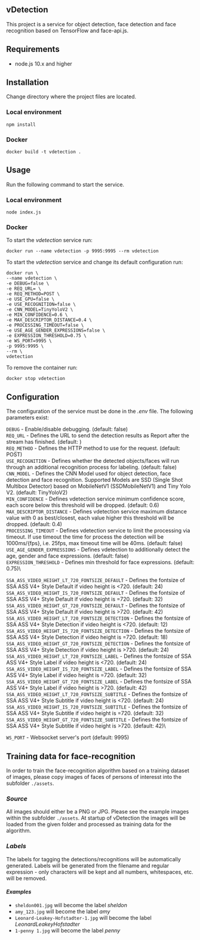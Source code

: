 ## vDetection
This project is a service for object detection, face detection and face recognition based on TensorFlow and face-api.js.

## Requirements
- node.js 10.x and higher

## Installation
Change directory where the project files are located.
### Local environment
```
npm install
```
### Docker
```
docker build -t vdetection .
```
## Usage
Run the following command to start the service.
### Local environment
```
node index.js
```
### Docker
To start the *vdetection* service run:
```
docker run --name vdetection -p 9995:9995 --rm vdetection
```
To start the *vdetection* service and change its default configuration run:
```
docker run \
--name vdetection \
-e DEBUG=false \
-e REQ_URL= \
-e REQ_METHOD=POST \
-e USE_GPU=false \
-e USE_RECOGNITION=false \
-e CNN_MODEL=TinyYoloV2 \
-e MIN_CONFIDENCE=0.6 \
-e MAX_DESCRIPTOR_DISTANCE=0.4 \
-e PROCESSING_TIMEOUT=false \
-e USE_AGE_GENDER_EXPRESSIONS=false \
-e EXPRESSION_THRESHOLD=0.75 \
-e WS_PORT=9995 \
-p 9995:9995 \
--rm \
vdetection
```
To remove the container run:
```
docker stop vdetection
```
## Configuration
The configuration of the service must be done in the *.env* file. The following parameters exist:

`DEBUG` - Enable/disable debugging. (default: false)\
`REQ_URL` - Defines the URL to send the detection results as Report after the stream has finished. (default: )\
`REQ_METHOD` - Defines the HTTP method to use for the request. (default: POST)\
`USE_RECOGNITION` - Defines whether the detected objects/faces will run through an additional recognition process for labeling. (default: false)\
`CNN_MODEL` - Defines the CNN Model used for object detection, face detection and face recognition. Supported Models are SSD (Single Shot Multibox Detector) based on MobileNetV1 (SSDMobileNetV1) and  Tiny Yolo V2. (default: TinyYoloV2)\
`MIN_CONFIDENCE` - Defines vdetection service minimum confidence score, each score below this threshold will be dropped. (default: 0.6)\
`MAX_DESCRIPTOR_DISTANCE` - Defines vdetection service maximum distance value with 0 as best/closest, each value higher this threshold will be dropped. (default: 0.4)\
`PROCESSING_TIMEOUT` - Defines vdetection service to limit the processing via timeout. If use timeout the time for process the detection will be 1000ms/{fps}, i.e. 25fps, max timeout time will be 40ms. (default: false)\
`USE_AGE_GENDER_EXPRESSIONS` - Defines vdetection to additionally detect the age, gender and face expressions. (default: false)\
`EXPRESSION_THRESHOLD` - Defines min threshold for face expressions. (default: 0.75)\

`SSA_ASS_VIDEO_HEIGHT_LT_720_FONTSIZE_DEFAULT` - Defines the fontsize of SSA ASS V4+ Style Default if video height is <720. (default: 24)\
`SSA_ASS_VIDEO_HEIGHT_IS_720_FONTSIZE_DEFAULT` - Defines the fontsize of SSA ASS V4+ Style Default if video height is =720. (default: 32)\
`SSA_ASS_VIDEO_HEIGHT_GT_720_FONTSIZE_DEFAULT` - Defines the fontsize of SSA ASS V4+ Style Default if video height is >720. (default: 42)\
`SSA_ASS_VIDEO_HEIGHT_LT_720_FONTSIZE_DETECTION` - Defines the fontsize of SSA ASS V4+ Style Detection if video height is <720. (default: 12)\
`SSA_ASS_VIDEO_HEIGHT_IS_720_FONTSIZE_DETECTION` - Defines the fontsize of SSA ASS V4+ Style Detection if video height is =720. (default: 18)\
`SSA_ASS_VIDEO_HEIGHT_GT_720_FONTSIZE_DETECTION` - Defines the fontsize of SSA ASS V4+ Style Detection if video height is >720. (default: 24)\
`SSA_ASS_VIDEO_HEIGHT_LT_720_FONTSIZE_LABEL` - Defines the fontsize of SSA ASS V4+ Style Label if video height is <720. (default: 24)\
`SSA_ASS_VIDEO_HEIGHT_IS_720_FONTSIZE_LABEL` - Defines the fontsize of SSA ASS V4+ Style Label if video height is =720. (default: 32)\
`SSA_ASS_VIDEO_HEIGHT_GT_720_FONTSIZE_LABEL` - Defines the fontsize of SSA ASS V4+ Style Label if video height is >720. (default: 42)\
`SSA_ASS_VIDEO_HEIGHT_LT_720_FONTSIZE_SUBTITLE` - Defines the fontsize of SSA ASS V4+ Style Subtitle if video height is <720. (default: 24)\
`SSA_ASS_VIDEO_HEIGHT_IS_720_FONTSIZE_SUBTITLE` - Defines the fontsize of SSA ASS V4+ Style Subtitle if video height is =720. (default: 32)\
`SSA_ASS_VIDEO_HEIGHT_GT_720_FONTSIZE_SUBTITLE` - Defines the fontsize of SSA ASS V4+ Style Subtitle if video height is >720. (default: 42)\

`WS_PORT` - Websocket server's port (default: 9995)

## Training data for face-recognition

In order to train the face-recognition algorithm based on a training dataset of images, please copy images of faces of persons of interesst into the subfolder `./assets`.

### *Source*

All images should either be a PNG or JPG. Please see the example images within the subfolder `./assets`. At startup of vDetection the images will be loaded from the given folder and processed as training data for the algorithm.

### *Labels*

The labels for tagging the detections/recognitions will be automatically generated. Labels will be generated from the filename and regular expression - only characters will be kept and all numbers, whitespaces, etc. will be removed.

#### *Examples*

* `sheldon001.jpg` will become the label _sheldon_
* `amy_123.jpg` will become the label _amy_
* `Leonard-Leakey-Hofstadter-1.jpg` will become the label _LeonardLeakeyHofstadter_
* `1-penny 1.jpg` will become the label _penny_
